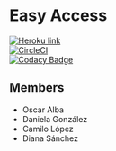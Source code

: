 # Easy Access

[![Heroku link](https://www.herokucdn.com/deploy/button.png)](https://easy-access.herokuapp.com/)<br>
[![CircleCI](https://circleci.com/gh/PDSW-ECI/base-proyectos.svg?style=svg)](https://circleci.com/gh/COSWProject/EasyAccess)<br>
[![Codacy Badge](https://api.codacy.com/project/badge/Grade/2099241b5b4649ec829c5e38b637ec67)](https://app.codacy.com/project/opensource/jquery/dashboard)

## Members
- Oscar Alba
- Daniela González
- Camilo López
- Diana Sánchez

